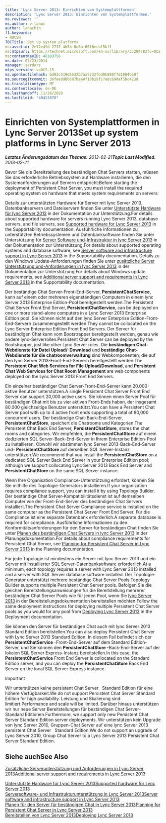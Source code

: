 ```yaml
---
title: 'Lync Server 2013: Einrichten von Systemplattformen'
description: 'Lync Server 2013: Einrichten von Systemplattformen.'
ms.reviewer: ''
ms.author: v-lanac
author: lanachin
f1.keywords:
- NOCSH
TOCTitle: Set up system platforms
ms:assetid: 2e72e49d-2737-4b5b-8c0a-60f6ecb15bf1
ms:mtpsurl: https://technet.microsoft.com/en-us/library/JJ204783(v=OCS.15)
ms:contentKeyID: 48183756
ms.date: 07/23/2014
manager: serdars
mtps_version: v=OCS.15
ms.openlocfilehash: bd02c519d5632b7aa5732fbd9b880f7d1084b50f
ms.sourcegitcommit: 36fee89bb887bea4f18b19f17a8c69daf5bc423d
ms.translationtype: MT
ms.contentlocale: de-DE
ms.lasthandoff: 11/26/2020
ms.locfileid: "49423970"
---
```

# <a name="set-up-system-platforms-in-lync-server-2013"></a><span data-ttu-id="9c0e4-103">Einrichten von Systemplattformen in Lync Server 2013</span><span class="sxs-lookup"><span data-stu-id="9c0e4-103">Set up system platforms in Lync Server 2013</span></span>

<div data-xmlns="http://www.w3.org/1999/xhtml">

<div class="topic" data-xmlns="http://www.w3.org/1999/xhtml" data-msxsl="urn:schemas-microsoft-com:xslt" data-cs="https://msdn.microsoft.com/">

<div data-asp="https://msdn2.microsoft.com/asp">



</div>

<div id="mainSection">

<div id="mainBody"><span data-ttu-id="9c0e4-104">

<span> </span></span><span class="sxs-lookup"><span data-stu-id="9c0e4-104">

<span> </span></span></span>

<span data-ttu-id="9c0e4-105">_**Letztes Änderungsdatum des Themas:** 2013-02-21_</span><span class="sxs-lookup"><span data-stu-id="9c0e4-105">_**Topic Last Modified:** 2013-02-21_</span></span>

<span data-ttu-id="9c0e4-106">Bevor Sie die Bereitstellung des beständigen Chat Servers starten, müssen Sie das erforderliche Betriebssystem auf Hardware installieren, die den Systemanforderungen auf Servern entspricht:</span><span class="sxs-lookup"><span data-stu-id="9c0e4-106">Before starting the deployment of Persistent Chat Server, you must install the required operating system on hardware that meets system requirements on servers:</span></span>

<span data-ttu-id="9c0e4-107">Details zur unterstützten Hardware für Server mit lync Server 2013, Datenbankservern und Dateiservern finden Sie unter [Unterstützte Hardware für lync Server 2013](lync-server-2013-supported-hardware.md) in der Dokumentation zur Unterstützung.</span><span class="sxs-lookup"><span data-stu-id="9c0e4-107">For details about supported hardware for servers running Lync Server 2013, database servers, and file servers, see [Supported hardware for Lync Server 2013](lync-server-2013-supported-hardware.md) in the Supportability documentation.</span></span> <span data-ttu-id="9c0e4-108">Ausführliche Informationen zu unterstützten Betriebssystemen und Datenbanksoftware finden Sie unter Unterstützung für [Server Software und-Infrastruktur in lync Server 2013](lync-server-2013-server-software-and-infrastructure-support.md) in der Dokumentation zur Unterstützung.</span><span class="sxs-lookup"><span data-stu-id="9c0e4-108">For details about supported operating systems and database software, see [Server software and infrastructure support in Lync Server 2013](lync-server-2013-server-software-and-infrastructure-support.md) in the Supportability documentation.</span></span> <span data-ttu-id="9c0e4-109">Details zu den Windows Update-Anforderungen finden Sie unter [zusätzliche Server Unterstützung und-Anforderungen in lync Server 2013](lync-server-2013-additional-server-support-and-requirements.md) in der Dokumentation zur Unterstützung.</span><span class="sxs-lookup"><span data-stu-id="9c0e4-109">For details about Windows update requirements, see [Additional server support and requirements in Lync Server 2013](lync-server-2013-additional-server-support-and-requirements.md) in the Supportability documentation.</span></span>

<span data-ttu-id="9c0e4-110">Der beständige Chat Server-Front-End-Server, **PersistentChatService**, kann auf einem oder mehreren eigenständigen Computern in einem lync Server 2013 Enterprise Edition-Pool bereitgestellt werden.</span><span class="sxs-lookup"><span data-stu-id="9c0e4-110">The Persistent Chat Server Front End Server, **PersistentChatService**, can be deployed on one or more stand-alone computers in a Lync Server 2013 Enterprise Edition pool.</span></span> <span data-ttu-id="9c0e4-111">Sie können nicht auf den lync Server Enterprise Edition-Front-End-Servern zusammengestellt werden.</span><span class="sxs-lookup"><span data-stu-id="9c0e4-111">They cannot be collocated on the Lync Server Enterprise Edition Front End Servers.</span></span> <span data-ttu-id="9c0e4-112">Der Server für beständigen Chat kann vom Bootstrapper bereitgestellt werden, genau wie andere lync-Serverrollen.</span><span class="sxs-lookup"><span data-stu-id="9c0e4-112">Persistent Chat Server can be deployed by the Bootstrapper, just like other Lync Server roles.</span></span> <span data-ttu-id="9c0e4-113">Die **beständigen Chat-Webdienste für Datei Upload/-Download** und **beständige Chat-Webdienste für die chatroomverwaltung** sind Webkomponenten, die auf den lync Server 2013-Front-End-Servern bereitgestellt werden.</span><span class="sxs-lookup"><span data-stu-id="9c0e4-113">The **Persistent Chat Web Services for File Upload/Download**, and **Persistent Chat Web Services for Chat Room Management** are web components deployed on the Lync Server 2013 Front End Servers.</span></span>

<span data-ttu-id="9c0e4-114">Ein einzelner beständiger Chat Server-Front-End-Server kann 20.000-aktive Benutzer unterstützen.</span><span class="sxs-lookup"><span data-stu-id="9c0e4-114">A single Persistent Chat Server Front End Server can support 20,000 active users.</span></span> <span data-ttu-id="9c0e4-115">Sie können einen Server Pool für beständigen Chat mit bis zu vier aktiven Front-Ends haben, der insgesamt 80.000 gleichzeitige Benutzer unterstützt.</span><span class="sxs-lookup"><span data-stu-id="9c0e4-115">You can have a Persistent Chat Server pool with up to 4 active front ends supporting a total of 80,000 concurrent users.</span></span> <span data-ttu-id="9c0e4-116">Der beständige Chat-Back-End-Server, **PersistentChatStore**, speichert die Chatrooms und Kategorien.</span><span class="sxs-lookup"><span data-stu-id="9c0e4-116">The Persistent Chat Back End Server, **PersistentChatStore**, stores the chat rooms and categories.</span></span> <span data-ttu-id="9c0e4-117">Wir empfehlen, die **PersistentChatStore** auf einem dedizierten SQL Server-Back-End-Server in Ihrem Enterprise Edition-Pool zu installieren. Obwohl wir abstimmen lync Server 2013-Back-End-Server und- **PersistentChatStore** auf derselben SQL Server-Instanz unterstützen.</span><span class="sxs-lookup"><span data-stu-id="9c0e4-117">We recommend that you install the **PersistentChatStore** on a dedicated SQL Server Back End Server in your Enterprise Edition pool; although we support collocating Lync Server 2013 Back End Server and **PersistentChatStore** on the same SQL Server instance.</span></span>

<span data-ttu-id="9c0e4-118">Wenn Ihre Organisation Compliance-Unterstützung erfordert, können Sie Sie mithilfe des Topologie-Generators installieren.</span><span class="sxs-lookup"><span data-stu-id="9c0e4-118">If your organization requires compliance support, you can install it by using Topology Builder.</span></span> <span data-ttu-id="9c0e4-119">Der beständige Chat Server-Kompatibilitätsdienst ist auf demselben Computer wie der Front-End-Server des beständigen Chat Servers installiert.</span><span class="sxs-lookup"><span data-stu-id="9c0e4-119">The Persistent Chat Server Compliance service is installed on the same computer as the Persistent Chat Server Front End Server.</span></span> <span data-ttu-id="9c0e4-120">Für die Compliance ist eine separate Datenbank erforderlich.</span><span class="sxs-lookup"><span data-stu-id="9c0e4-120">A separate database is required for compliance.</span></span> <span data-ttu-id="9c0e4-121">Ausführliche Informationen zu den Konformitätsanforderungen für den Server für beständigen Chat finden Sie unter [Planen des beständigen Chat Servers in lync Server 2013](lync-server-2013-planning-for-persistent-chat-server.md) in der Planungsdokumentation.</span><span class="sxs-lookup"><span data-stu-id="9c0e4-121">For details about compliance requirements for Persistent Chat Server, see [Planning for Persistent Chat Server in Lync Server 2013](lync-server-2013-planning-for-persistent-chat-server.md) in the Planning documentation.</span></span>

<span data-ttu-id="9c0e4-122">Für jede Topologie ist mindestens ein Server mit lync Server 2013 und ein Server mit installierter SQL Server-Datenbanksoftware erforderlich.</span><span class="sxs-lookup"><span data-stu-id="9c0e4-122">At a minimum, each topology requires a server with Lync Server 2013 installed and a server with SQL Server database software installed.</span></span> <span data-ttu-id="9c0e4-123">Der Topologie-Generator unterstützt mehrere beständige Chat Server Pools.</span><span class="sxs-lookup"><span data-stu-id="9c0e4-123">Topology Builder supports multiple Persistent Chat Server pools.</span></span> <span data-ttu-id="9c0e4-124">Befolgen Sie die gleichen Bereitstellungsanweisungen für die Bereitstellung mehrerer beständiger Chat Server Pools wie für jeden Pool, wenn Sie [lync Server 2013](lync-server-2013-deploying-lync-server.md) in der Bereitstellungsdokumentation bereitstellen möchten.</span><span class="sxs-lookup"><span data-stu-id="9c0e4-124">Follow the same deployment instructions for deploying multiple Persistent Chat Server pools as you would for any pool from [Deploying Lync Server 2013](lync-server-2013-deploying-lync-server.md) in the Deployment documentation.</span></span>

<span data-ttu-id="9c0e4-125">Sie können den Server für beständigen Chat auch mit lync Server 2013 Standard Edition bereitstellen.</span><span class="sxs-lookup"><span data-stu-id="9c0e4-125">You can also deploy Persistent Chat Server with Lync Server 2013 Standard Edition.</span></span> <span data-ttu-id="9c0e4-126">In diesem Fall befindet sich der **PersistentChatService** -Front-End-Server auf dem Standard Edition-Server, und Sie können den **PersistentChatStore** -Back-End-Server auf der lokalen SQL Server Express-Instanz bereitstellen.</span><span class="sxs-lookup"><span data-stu-id="9c0e4-126">In this case, the **PersistentChatService** Front End Server is collocated on the Standard Edition server, and you can deploy the **PersistentChatStore** Back End Server on the local SQL Server Express instance.</span></span>

<div>


> [!IMPORTANT]  
> <span data-ttu-id="9c0e4-127">Wir unterstützen keine persistent Chat Server &nbsp; Standard Edition für eine höhere Verfügbarkeit.</span><span class="sxs-lookup"><span data-stu-id="9c0e4-127">We do not support Persistent Chat Server&nbsp;Standard Edition for high availability.</span></span> <span data-ttu-id="9c0e4-128">Leistung und Skalierung sind limitiert.</span><span class="sxs-lookup"><span data-stu-id="9c0e4-128">Performance and scale will be limited.</span></span> <span data-ttu-id="9c0e4-129">Darüber hinaus unterstützen wir nur neue Server Bereitstellungen für beständigen Chat Server- &nbsp; Standard Editionen.</span><span class="sxs-lookup"><span data-stu-id="9c0e4-129">Furthermore, we support only new Persistent Chat Server&nbsp;Standard Edition server deployments.</span></span> <span data-ttu-id="9c0e4-130">Wir unterstützen kein Upgrade von lync Server 2010, Gruppen-Chat Server auf eine lync Server 2013 &nbsp; persistent Chat Server &nbsp; Standard Edition.</span><span class="sxs-lookup"><span data-stu-id="9c0e4-130">We do not support an upgrade of Lync Server 2010, Group Chat Server to a Lync Server 2013&nbsp;Persistent Chat Server&nbsp;Standard Edition.</span></span>



</div>

<div>

## <a name="see-also"></a><span data-ttu-id="9c0e4-131">Siehe auch</span><span class="sxs-lookup"><span data-stu-id="9c0e4-131">See Also</span></span>


[<span data-ttu-id="9c0e4-132">Zusätzliche Serverunterstützung und Anforderungen in Lync Server 2013</span><span class="sxs-lookup"><span data-stu-id="9c0e4-132">Additional server support and requirements in Lync Server 2013</span></span>](lync-server-2013-additional-server-support-and-requirements.md)  


[<span data-ttu-id="9c0e4-133">Unterstützte Hardware für Lync Server 2013</span><span class="sxs-lookup"><span data-stu-id="9c0e4-133">Supported hardware for Lync Server 2013</span></span>](lync-server-2013-supported-hardware.md)  
[<span data-ttu-id="9c0e4-134">Serversoftware- und Infrastrukturunterstützung in Lync Server 2013</span><span class="sxs-lookup"><span data-stu-id="9c0e4-134">Server software and infrastructure support in Lync Server 2013</span></span>](lync-server-2013-server-software-and-infrastructure-support.md)  
[<span data-ttu-id="9c0e4-135">Planen für den Server für beständigen Chat in Lync Server 2013</span><span class="sxs-lookup"><span data-stu-id="9c0e4-135">Planning for Persistent Chat Server in Lync Server 2013</span></span>](lync-server-2013-planning-for-persistent-chat-server.md)  
[<span data-ttu-id="9c0e4-136">Bereitstellen von Lync Server 2013</span><span class="sxs-lookup"><span data-stu-id="9c0e4-136">Deploying Lync Server 2013</span></span>](lync-server-2013-deploying-lync-server.md)  
  

<span data-ttu-id="9c0e4-137"></div>

</div>

<span> </span>

</div>

</div>

</span><span class="sxs-lookup"><span data-stu-id="9c0e4-137"></div>

</div>

<span> </span>

</div>

</div>

</span></span></div>

